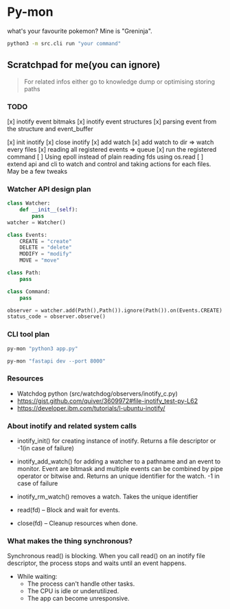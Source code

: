 # Py-mon
what's your favourite pokemon? Mine is "Greninja".
```bash
python3 -m src.cli run "your command"
```

## Scratchpad for me(you can ignore)
> For related infos either go to knowledge dump or optimising storing paths

### TODO
[x] inotify event bitmaks
[x] inotify event structures
[x] parsing event from the structure and event_buffer
 
[x] init inotify
[x] close inotify
[x] add watch
[x] add watch to dir => watch every files
[x] reading all registered events => queue
[x] run the registered command
[ ] Using epoll instead of plain reading fds using os.read
[ ] extend api and cli to watch and control and taking actions for each files. May be a few tweaks

### Watcher API design plan
```py
class Watcher:
    def __init__(self):
        pass
watcher = Watcher()

class Events:
    CREATE = "create"
    DELETE = "delete"
    MODIFY = "modify"
    MOVE = "move"

class Path:
    pass

class Command:
    pass

observer = watcher.add(Path(),Path()).ignore(Path()).on(Events.CREATE).run(Command)
status_code = observer.observe()
```

### CLI tool plan
```bash
py-mon "python3 app.py"

py-mon "fastapi dev --port 8000"
```

### Resources
* Watchdog python (src/watchdog/observers/inotify_c.py)
* https://gist.github.com/quiver/3609972#file-inotify_test-py-L62
* https://developer.ibm.com/tutorials/l-ubuntu-inotify/

### About inotify and related system calls
* inotify_init() for creating instance of inotify. Returns a file descriptor or -1(in case of failure)

* inotify_add_watch() for adding a watcher to a pathname and an event to monitor. Event are bitmask and multiple events can be combined by pipe operator or bitwise and.
Returns an unique identifier for the watch.
-1 in case of failure

* inotify_rm_watch() removes a watch. Takes the unique identifier

* read(fd) – Block and wait for events.

* close(fd) – Cleanup resources when done.

### What makes the thing synchronous?
Synchronous read() is blocking.
When you call read() on an inotify file descriptor, the process stops and waits until an event happens.
* While waiting:
    * The process can't handle other tasks.
    * The CPU is idle or underutilized.
    * The app can become unresponsive.

